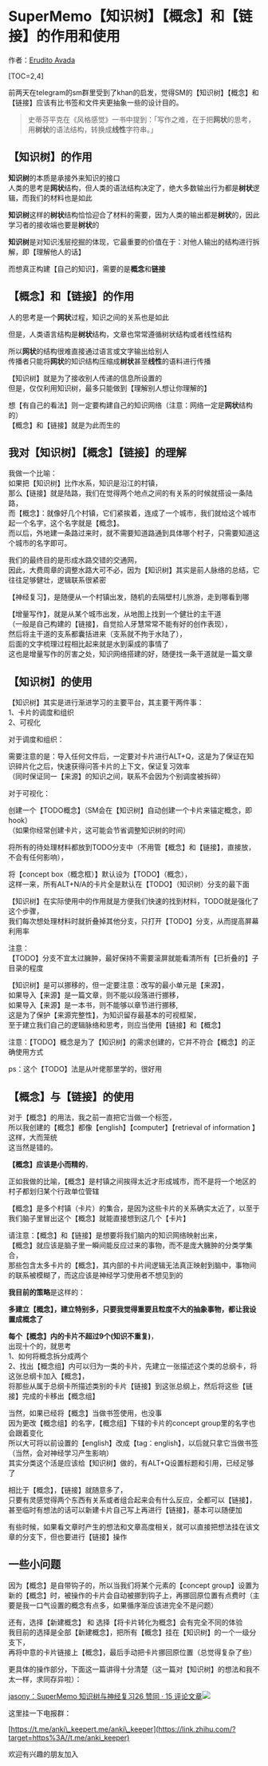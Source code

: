 # SuperMemo【知识树】【概念】和【链接】的作用和使用

作者：[Erudito Avada](https://www.zhihu.com/people/yang-zhi-bo-37)

[TOC=2,4]

前两天在telegram的sm群里受到了khan的启发，觉得SM的【知识树】【概念】和【链接】应该有比书签和文件夹更抽象一些的设计目的。

> 史蒂芬平克在《风格感觉》一书中提到：「写作之难，在于把**网状**的思考，用**树状**的语法结构，转换成**线性**字符串。」  
  

## 【知识树】的作用
  
**知识树**的本质是承接外来知识的接口  
人类的思考是**网状**结构，但人类的语法结构决定了，绝大多数输出行为都是**树状**逻辑，而我们的材料也是如此  
  
**知识树**这样的**树状**结构恰恰迎合了材料的需要，因为人类的输出都是**树状**的，因此学习者的接收端也要是**树状**的  
  
**知识树**是对知识浅层挖掘的体现，它最重要的价值在于：对他人输出的结构进行拆解，即【理解他人的话】  
  
而想真正构建【自己的知识】，需要的是**概念**和**链接**  

## 【概念】和【链接】的作用

人的思考是一个**网状**过程，知识之间的关系也是如此  
  
但是，人类语言结构是**树状**结构，文章也常常遵循树状结构或者线性结构  
  
所以**网状**的结构很难直接通过语言或文字输出给别人  
传播者只能将**网状**的知识结构压缩成**树状**甚至**线性**的语料进行传播  
  
【知识树】就是为了接收别人传递的信息所设置的  
但是，仅仅利用知识树，最多只能做到【理解别人想让你理解的】  
  
想【有自己的看法】则一定要构建自己的知识网络（注意：网络一定是**网状**结构的）  
【概念】和【链接】就是为此而生的  
  

## 我对【知识树】【概念】【链接】的理解

我做一个比喻：  
如果把【知识树】比作水系，知识是沿江的村镇，  
那么【链接】就是陆路，我们在觉得两个地点之间的有关系的时候就搭设一条陆路，  
而【概念】：就像好几个村镇，它们紧挨着，连成了一个城市，我们就给这个城市起一个名字，这个名字就是【概念】。  
而以后，外地建一条路过来时，就不需要知道路通到具体哪个村子，只需要知道这个城市的名字即可。  
  
我们的最终目的是形成水路交错的交通网，  
因此，大费周章的调整水路大可不必，因为【知识树】其实是前人脉络的总结，它往往足够健壮，逻辑联系很紧密  
  
【神经复习】，是随便从一个村镇出发，随机的去隔壁村儿旅游，走到哪看到哪  
  
【增量写作】，就是从某个城市出发，从地图上找到一个健壮的主干道  
（一般是自己构建的【链接】，自觉拾人牙慧常常不能有好的创作表现），  
然后将主干道的支系都囊括进来（支系就不拘于水陆了），  
后面的文字梳理过程相比起来就是水到渠成的事情了  
这也是增量写作的厉害之处，知识网络搭建的好，随便找一条干道就是一篇文章

## 【知识树】的使用

  
【知识树】其实是进行渐进学习的主要平台，其主要干两件事：  
1、卡片的调度和组织  
2、可视化  
  
对于调度和组织：  
  
需要注意的是：导入任何文件后，一定要对卡片进行ALT+Q，这是为了保证在知识碎片化之后，快速获得问答卡片的上下文，保证复习效率  
（同时保证同一【来源】的知识之间，联系不会因为个别调度被拆碎）  
  
对于可视化：  
  
创建一个【TODO概念】（SM会在【知识树】自动创建一个卡片来锚定概念，即hook）  
（如果你经常创建卡片，这可能会节省调整知识树的时间）  
  
将所有的待处理材料都放到TODO分支中（不用管【概念】和【链接】，直接放，不会有任何影响），  
  
  
将【concept box（概念框）】默认设为【TODO】（概念），  
这样一来，所有ALT+N/A的卡片全是默认在【TODO】（知识树）分支的最下面  
  
【知识树】在实际使用中的作用就是方便我们快速的找到材料，TODO就是强化了这个步骤，  
我们每次想处理材料时就折叠掉其他分支，只打开【TODO】分支，从而提高屏幕利用率  
  
注意：  
【TODO】分支不宜太过臃肿，最好保持不需要滚屏就能看清所有【已折叠的】子目录的程度  
  
【知识树】是可以挪移的，但一定要注意：改写的最小单元是【来源】，  
如果导入【来源】是一篇文章，则不能以段落进行挪移，  
如果导入【来源】是一本书，则不能够以章节进行挪移,  
这是为了保护【来源完整性】，为知识留存最基本的可视框架，  
至于建立我们自己的逻辑脉络和思考，则应当使用【链接】和【概念】  
  
  
注意：【TODO】概念是为了【知识树】的需求创建的，它并不符合【概念】的正确使用方式  
  
ps：这个【TODO】法是从叶佬那里学的，很好用  
  

## 【概念】与【链接】的使用

  
对于【概念】的用法，我之前一直把它当做一个标签，  
所以我创建的【概念】都像【english】【computer】【retrieval of information 】这样，大而笼统  
这当然是错的。  
  
  
**【概念】应该是小而精的**，  
  
正如我做的比喻，【概念】是村镇之间挨得太近才形成城市，而不是将一个地区的村子都划归某个行政单位管辖  
  
【概念】是多个村镇（卡片）的集合，是因为这些卡片的关系确实太近了，以至于我们脑子里冒出这个【概念】就能直接想到这几个【卡片】

  

  
请注意：【概念】和【链接】是想要将我们脑内的知识网络映射出来，  
【概念】就应该是脑子里一瞬间能反应过来的事物，而不是庞大臃肿的分类学集合，  
那些包含太多卡片的【概念】，其内部的卡片间逻辑无法真正映射到脑中，事物间的联系被模糊了，而这应该是神经学习使用者不想见到的  
  
  
**我目前的策略**是这样的：  

**多建立【概念】，建立特别多，只要我觉得重要且粒度不大的抽象事物，都让我设置成概念了**  
  
**每个【概念】内的卡片不超过9个(知识不重复)**，  
出现十个的，就思考  
1、如何将概念拆分成两个  
2、找出【概念组】内可以归为一类的卡片，先建立一张描述这个类的总纲卡，将这张总纲卡加入【概念】，  
将那些从属于总纲卡所描述类别的卡片【链接】到这张总纲上，然后将这些【链接】完成的卡移出【概念组】  
  
当然，如果已经将【概念】当做书签使用，也没事  
因为更改【概念组】的名字，【概念组】下辖的卡片的concept group里的名字也会跟着变化  
所以大可将以前设置的【english】改成【tag：english】，以后就只拿它当做书签 （当然，会对神经学习产生影响）  
其实分类这个活是应该给【知识树】做的，有ALT+Q设置标题和引用，已经足够了  
  
  
  
  
  
  
相比于【概念】，【链接】就随意多了，  
只要有灵感觉得两个东西有关系或者组合起来会有什么反应，全都可以【链接】，  
甚至临时有想法的话可以新建卡片自己写上再进行【链接】，基本可以随便加  
  
有些时候，如果看文章时产生的想法和文章高度相关，就可以直接把想法挂在该文章的分支下，但也要进行【链接】操作  

## 一些小问题

因为【概念】是自带钩子的，所以当我们将某个元素的【concept group】设置为新的【概念】时，被操作的卡片会自动被挪到钩子上，再挪回原位置有点费时（主要是我一口气设置的概念有点多，如果循序渐应该进完全不是问题）  
  
还有，选择【新建概念】 和 选择【将卡片转化为概念】会有完全不同的体验  
我目前的选择是全部【新建概念】，把所有【概念】挂在【知识树】的一个一级分支下，  
再将中意的卡片链接上【概念】，最后手动把卡片挪回原位置（总觉得复杂了些）  
  
  
  
  
  
更具体的操作部分，下面这一篇讲得十分清楚（这一篇对【知识树】的想法和我不太一样，求同存异啦）：

[jasony：SuperMemo 知识树与神经复习26 赞同 · 15 评论文章![](https://pic3.zhimg.com/v2-ccee7bb83b488ca0c6f4767b322e0f6a_180x120.jpg)](https://zhuanlan.zhihu.com/p/364622932)

  
  
  
  
这里挂一下电报群：  

[https://t.me/anki\_keeper​t.me/anki\_keeper](https://link.zhihu.com/?target=https%3A//t.me/anki_keeper)

欢迎有兴趣的朋友加入